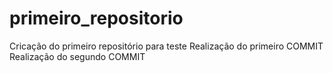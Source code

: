 # primeiro_repositorio
 Cricação do primeiro repositório para teste
Realização do primeiro COMMIT
Realização do segundo COMMIT